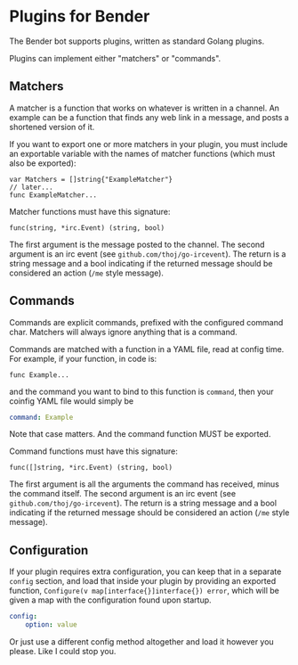 # Plugins for Bender

The Bender bot supports plugins, written as standard Golang plugins.

Plugins can implement either "matchers" or "commands".

## Matchers

A matcher is a function that works on whatever is written in a channel. An
example can be a function that finds any web link in a message, and posts a
shortened version of it.

If you want to export one or more matchers in your plugin, you must include an
exportable variable with the names of matcher functions (which must also be
exported):

```golang
var Matchers = []string{"ExampleMatcher"}
// later...
func ExampleMatcher...
```

Matcher functions must have this signature:

```golang
func(string, *irc.Event) (string, bool)
```
The first argument is the message posted to the channel. The second argument is
an irc event (see `github.com/thoj/go-ircevent`). The return is a string
message and a bool indicating if the returned message should be considered an
action (`/me` style message).

## Commands

Commands are explicit commands, prefixed with the configured command char.
Matchers will always ignore anything that is a command.

Commands are matched with a function in a YAML file, read at config time. For
example, if your function, in code is:

```golang
func Example...
```

and the command you want to bind to this function is `command`, then your coinfig YAML file would simply be

```yaml
command: Example
```
Note that case matters. And the command function MUST be exported.

Command functions must have this signature:

```golang
func([]string, *irc.Event) (string, bool)
```
The first argument is all the arguments the command has received, minus the
command itself. The second argument is an irc event (see
`github.com/thoj/go-ircevent`). The return is a string message and a bool
indicating if the returned message should be considered an action (`/me` style
message).

## Configuration

If your plugin requires extra configuration, you can keep that in a separate `config` section, and load that inside your
plugin by providing an exported function, `Configure(v map[interface{}]interface{}) error`, which will be given a
map with the configuration found upon startup.

```yaml
config:
    option: value
```

Or just use a different config method altogether and load it however you please. Like I could stop you.
